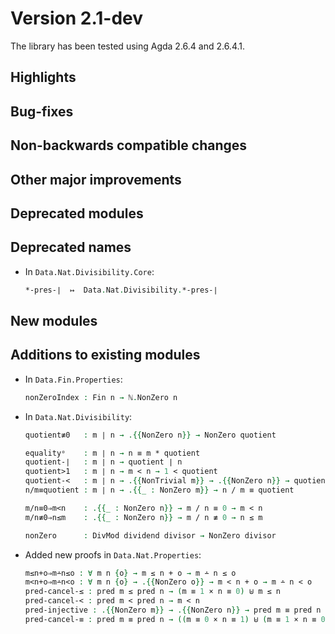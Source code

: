 Version 2.1-dev
===============

The library has been tested using Agda 2.6.4 and 2.6.4.1.

Highlights
----------

Bug-fixes
---------

Non-backwards compatible changes
--------------------------------

Other major improvements
------------------------

Deprecated modules
------------------

Deprecated names
----------------

* In `Data.Nat.Divisibility.Core`:
  ```agda
  *-pres-∣  ↦  Data.Nat.Divisibility.*-pres-∣
  ```

New modules
-----------

Additions to existing modules
-----------------------------

* In `Data.Fin.Properties`:
  ```agda
  nonZeroIndex : Fin n → ℕ.NonZero n
  ```

* In `Data.Nat.Divisibility`:
  ```agda
  quotient≢0   : m ∣ n → .{{NonZero n}} → NonZero quotient

  equalityᵒ    : m ∣ n → n ≡ m * quotient
  quotient-∣   : m ∣ n → quotient ∣ n
  quotient>1   : m ∣ n → m < n → 1 < quotient
  quotient-<   : m ∣ n → .{{NonTrivial m}} → .{{NonZero n}} → quotient < n
  n/m≡quotient : m ∣ n → .{{_ : NonZero m}} → n / m ≡ quotient

  m/n≡0⇒m<n    : .{{_ : NonZero n}} → m / n ≡ 0 → m < n
  m/n≢0⇒n≤m    : .{{_ : NonZero n}} → m / n ≢ 0 → n ≤ m

  nonZero      : DivMod dividend divisor → NonZero divisor
  ```

* Added new proofs in `Data.Nat.Properties`:
  ```agda
  m≤n+o⇒m∸n≤o : ∀ m n {o} → m ≤ n + o → m ∸ n ≤ o
  m<n+o⇒m∸n<o : ∀ m n {o} → .{{NonZero o}} → m < n + o → m ∸ n < o
  pred-cancel-≤ : pred m ≤ pred n → (m ≡ 1 × n ≡ 0) ⊎ m ≤ n
  pred-cancel-< : pred m < pred n → m < n
  pred-injective : .{{NonZero m}} → .{{NonZero n}} → pred m ≡ pred n → m ≡ n
  pred-cancel-≡ : pred m ≡ pred n → ((m ≡ 0 × n ≡ 1) ⊎ (m ≡ 1 × n ≡ 0)) ⊎ m ≡ n
  ```